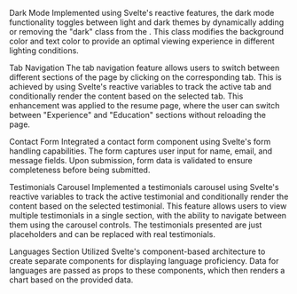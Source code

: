 
Dark Mode
Implemented using Svelte's reactive features, the dark mode functionality toggles between light and dark themes by dynamically adding or removing the "dark" class from the <body>. This class modifies the background color and text color to provide an optimal viewing experience in different lighting conditions.

Tab Navigation
The tab navigation feature allows users to switch between different sections of the page by clicking on the corresponding tab. This is achieved by using Svelte's reactive variables to track the active tab and conditionally render the content based on the selected tab.
This enhancement was applied to the resume page, where the user can switch between "Experience" and "Education" sections without reloading the page.

Contact Form
Integrated a contact form component using Svelte's form handling capabilities. The form captures user input for name, email, and message fields. Upon submission, form data is validated to ensure completeness before being submitted.

Testimonials Carousel
Implemented a testimonials carousel using Svelte's reactive variables to track the active testimonial and conditionally render the content based on the selected testimonial. This feature allows users to view multiple testimonials in a single section, with the ability to navigate between them using the carousel controls. The testimonials presented are just placeholders and can be replaced with real testimonials.

Languages Section
Utilized Svelte's component-based architecture to create separate components for displaying language proficiency. Data for languages are passed as props to these components, which then renders a chart based on the provided data.


